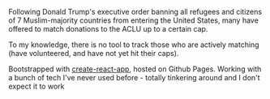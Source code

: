 Following Donald Trump's executive order banning all refugees and citizens of 7 Muslim-majority countries from entering the United States, many have offered to match donations to the ACLU up to a certain cap.

To my knowledge, there is no tool to track those who are actively matching (have volunteered, and have not yet hit their caps).

Bootstrapped with [create-react-app](https://github.com/facebookincubator/create-react-app/), hosted on Github Pages. Working with a bunch of tech I've never used before - totally tinkering around and I don't expect it to work